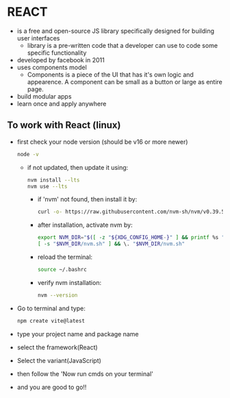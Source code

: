 # REACT
 - is a free and open-source JS library specifically designed for building user interfaces
    - library is a pre-written code that a developer can use to code some specific functionality
 - developed by facebook in 2011
 - uses components model
    - Components is a piece of the UI that has it's own logic and appearence. A component can be small as a button or large as entire page.
 - build modular apps
 - learn once and apply anywhere

 ## To work with React (linux)
 - first check your node version (should be v16 or more newer)
    ```bash
    node -v
    ```
    - if not updated, then update it using:
        ```bash
        nvm install --lts
        nvm use --lts
        ```
        - if 'nvm' not found, then install it by:
            ```bash
            curl -o- https://raw.githubusercontent.com/nvm-sh/nvm/v0.39.5/install.sh | bash
            ```
        - after installation, activate nvm by:
            ```bash
            export NVM_DIR="$([ -z "${XDG_CONFIG_HOME-}" ] && printf %s "${HOME}/.nvm" || printf %s "${XDG_CONFIG_HOME}/nvm")"
            [ -s "$NVM_DIR/nvm.sh" ] && \. "$NVM_DIR/nvm.sh"
            ```
        - reload the terminal:
            ```bash
            source ~/.bashrc
            ```
        - verify nvm installation:
            ```bash
            nvm --version
            ```

 - Go to terminal and type:
    ```bash
    npm create vite@latest
    ```
 - type your project name and package name
 - select the framework(React)
 - Select the variant(JavaScript)
 - then follow the 'Now run cmds on your terminal'
 - and you are good to go!!


